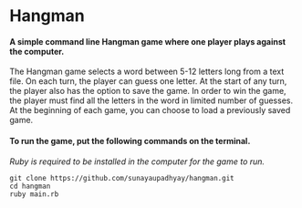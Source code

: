 # Hangman

#### A simple command line Hangman game where one player plays against the computer.

The Hangman game selects a word between 5-12 letters long from a text file. On each turn, the player can guess one letter.
At the start of any turn, the player also has the option to save the game. In order to win the game,  the player must find all the letters in the word in limited number of guesses.
At the beginning of each game, you can choose to load a previously saved game.

#### To run the game, put the following commands on the terminal.
*Ruby is required to be installed in the computer for the game to run.*

    git clone https://github.com/sunayaupadhyay/hangman.git
    cd hangman
    ruby main.rb
    
